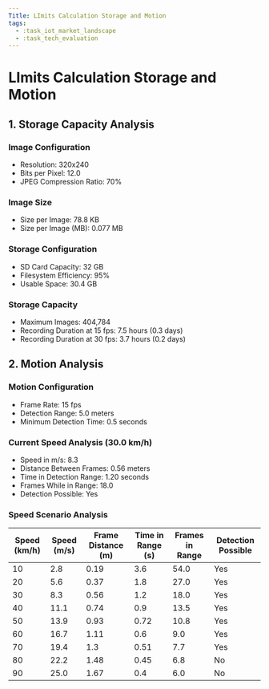 ```yaml
---
Title: LImits Calculation Storage and Motion
tags:
  - :task_iot_market_landscape
  - :task_tech_evaluation
---
```


# LImits Calculation Storage and Motion

## 1. Storage Capacity Analysis

### Image Configuration
- Resolution: 320x240
- Bits per Pixel: 12.0
- JPEG Compression Ratio: 70%

### Image Size
- Size per Image: 78.8 KB
- Size per Image (MB): 0.077 MB

### Storage Configuration
- SD Card Capacity: 32 GB
- Filesystem Efficiency: 95%
- Usable Space: 30.4 GB

### Storage Capacity
- Maximum Images: 404,784
- Recording Duration at 15 fps: 7.5 hours (0.3 days)
- Recording Duration at 30 fps: 3.7 hours (0.2 days)

## 2. Motion Analysis

### Motion Configuration
- Frame Rate: 15 fps
- Detection Range: 5.0 meters
- Minimum Detection Time: 0.5 seconds

### Current Speed Analysis (30.0 km/h)
- Speed in m/s: 8.3
- Distance Between Frames: 0.56 meters
- Time in Detection Range: 1.20 seconds
- Frames While in Range: 18.0
- Detection Possible: Yes

### Speed Scenario Analysis

| Speed (km/h) | Speed (m/s) | Frame Distance (m) | Time in Range (s) | Frames in Range | Detection Possible |
|-------------|-------------|-------------------|------------------|----------------|-------------------|
| 10 | 2.8 | 0.19 | 3.6 | 54.0 | Yes |
| 20 | 5.6 | 0.37 | 1.8 | 27.0 | Yes |
| 30 | 8.3 | 0.56 | 1.2 | 18.0 | Yes |
| 40 | 11.1 | 0.74 | 0.9 | 13.5 | Yes |
| 50 | 13.9 | 0.93 | 0.72 | 10.8 | Yes |
| 60 | 16.7 | 1.11 | 0.6 | 9.0 | Yes |
| 70 | 19.4 | 1.3 | 0.51 | 7.7 | Yes |
| 80 | 22.2 | 1.48 | 0.45 | 6.8 | No |
| 90 | 25.0 | 1.67 | 0.4 | 6.0 | No |
